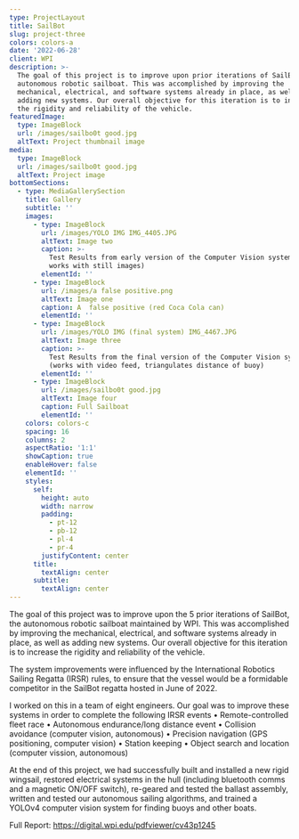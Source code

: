 ```yaml
---
type: ProjectLayout
title: SailBot
slug: project-three
colors: colors-a
date: '2022-06-28'
client: WPI
description: >-
  The goal of this project is to improve upon prior iterations of SailBot, an
  autonomous robotic sailboat. This was accomplished by improving the
  mechanical, electrical, and software systems already in place, as well as
  adding new systems. Our overall objective for this iteration is to increase
  the rigidity and reliability of the vehicle.
featuredImage:
  type: ImageBlock
  url: /images/sailbo0t good.jpg
  altText: Project thumbnail image
media:
  type: ImageBlock
  url: /images/sailbo0t good.jpg
  altText: Project image
bottomSections:
  - type: MediaGallerySection
    title: Gallery
    subtitle: ''
    images:
      - type: ImageBlock
        url: /images/YOLO IMG IMG_4405.JPG
        altText: Image two
        caption: >-
          Test Results from early version of the Computer Vision system (only
          works with still images)
        elementId: ''
      - type: ImageBlock
        url: /images/a false positive.png
        altText: Image one
        caption: A  false positive (red Coca Cola can)
        elementId: ''
      - type: ImageBlock
        url: /images/YOLO IMG (final system) IMG_4467.JPG
        altText: Image three
        caption: >-
          Test Results from the final version of the Computer Vision system
          (works with video feed, triangulates distance of buoy)
        elementId: ''
      - type: ImageBlock
        url: /images/sailbo0t good.jpg
        altText: Image four
        caption: Full Sailboat
        elementId: ''
    colors: colors-c
    spacing: 16
    columns: 2
    aspectRatio: '1:1'
    showCaption: true
    enableHover: false
    elementId: ''
    styles:
      self:
        height: auto
        width: narrow
        padding:
          - pt-12
          - pb-12
          - pl-4
          - pr-4
        justifyContent: center
      title:
        textAlign: center
      subtitle:
        textAlign: center
---
```


The goal of this project was to improve upon the 5 prior iterations of SailBot, the autonomous robotic sailboat maintained by WPI. This was accomplished by improving the mechanical, electrical, and software systems already in place, as well as adding new systems. Our overall objective for this iteration is to increase the rigidity and reliability of the vehicle.

The system improvements were influenced by the International Robotics Sailing Regatta (IRSR) rules, to ensure that the vessel would be a
formidable competitor in the SailBot regatta hosted in June of 2022.

I worked on this in a team of eight engineers. Our goal was to improve these systems in order to complete the following IRSR events
• Remote-controlled fleet race
• Autonomous endurance/long distance event
• Collision avoidance (computer vision, autonomous)
• Precision navigation (GPS positioning, computer vision)
• Station keeping
• Object search and location (computer vission, autonomous)

At the end of this project, we had successfully built and installed a new rigid wingsail, restored electrical systems in the hull (including bluetooth comms and a magnetic ON/OFF switch), re-geared and tested the ballast assembly, written and tested our autonomous sailing algorithms, and trained a YOLOv4 computer vision system for finding buoys and other boats.

Full Report: <https://digital.wpi.edu/pdfviewer/cv43p1245>

